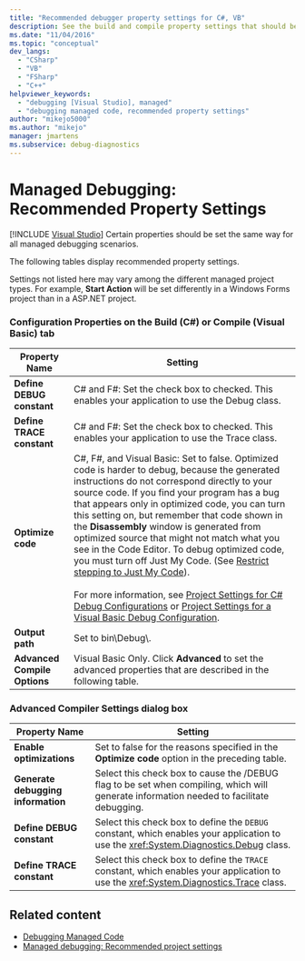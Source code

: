 ```yaml
---
title: "Recommended debugger property settings for C#, VB"
description: See the build and compile property settings that should be the same for all managed debugging. Other settings can vary depending on project type.
ms.date: "11/04/2016"
ms.topic: "conceptual"
dev_langs:
  - "CSharp"
  - "VB"
  - "FSharp"
  - "C++"
helpviewer_keywords:
  - "debugging [Visual Studio], managed"
  - "debugging managed code, recommended property settings"
author: "mikejo5000"
ms.author: "mikejo"
manager: jmartens
ms.subservice: debug-diagnostics
---
```

# Managed Debugging: Recommended Property Settings

 [!INCLUDE [Visual Studio](~/includes/applies-to-version/vs-windows-only.md)]
Certain properties should be set the same way for all managed debugging scenarios.

 The following tables display recommended property settings.

 Settings not listed here may vary among the different managed project types. For example, **Start Action** will be set differently in a Windows Forms project than in a ASP.NET project.

### Configuration Properties on the Build (C#) or Compile (Visual Basic) tab

|**Property Name**|**Setting**|
|-----------------------|-----------------|
|**Define DEBUG constant**|C# and F#: Set the check box to checked. This enables your application to use the Debug class.|
|**Define TRACE constant**|C# and F#: Set the check box to checked. This enables your application to use the Trace class.|
|**Optimize code**|C#, F#, and Visual Basic: Set to false. Optimized code is harder to debug, because the generated instructions do not correspond directly to your source code. If you find your program has a bug that appears only in optimized code, you can turn this setting on, but remember that code shown in the **Disassembly** window is generated from optimized source that might not match what you see in the Code Editor. To debug optimized code, you must turn off Just My Code. (See [Restrict stepping to Just My Code](../debugger/navigating-through-code-with-the-debugger.md#BKMK_Restrict_stepping_to_Just_My_Code)).<br /><br /> For more information, see [Project Settings for  C# Debug Configurations](../debugger/project-settings-for-csharp-debug-configurations.md) or [Project Settings for a Visual Basic Debug Configuration](../debugger/project-settings-for-a-visual-basic-debug-configuration.md).|
|**Output path**|Set to bin\Debug\\.|
|**Advanced Compile Options**|Visual Basic Only. Click **Advanced** to set the advanced properties that are described in the following table.|

### Advanced Compiler Settings dialog box

|**Property Name**|**Setting**|
|-----------------------|-----------------|
|**Enable optimizations**|Set to false for the reasons specified in the **Optimize code** option in the preceding table.|
|**Generate debugging information**|Select this check box to cause the /DEBUG flag to be set when compiling, which will generate information needed to facilitate debugging.|
|**Define DEBUG constant**|Select this check box to define the `DEBUG` constant, which enables your application to use the <xref:System.Diagnostics.Debug> class.|
|**Define TRACE constant**|Select this check box to define the `TRACE` constant, which enables your application to use the <xref:System.Diagnostics.Trace> class.|

## Related content
- [Debugging Managed Code](../debugger/debugging-managed-code.md)
- [Managed debugging: Recommended project settings](../debugger/managed-debugging-recommended-property-settings.md)